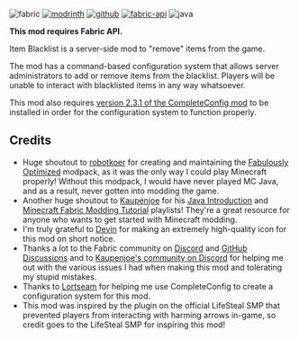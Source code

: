 ![fabric](https://cdn.jsdelivr.net/npm/@intergrav/devins-badges@3/assets/cozy/supported/fabric_vector.svg)
[![modrinth](https://cdn.jsdelivr.net/npm/@intergrav/devins-badges@3/assets/cozy/available/modrinth_vector.svg)](https://modrinth.com/mod/item-blacklist)
[![github](https://cdn.jsdelivr.net/npm/@intergrav/devins-badges@3/assets/cozy/available/github_vector.svg)](https://github.com/TechPro424/Item-Blacklist)
[![fabric-api](https://cdn.jsdelivr.net/npm/@intergrav/devins-badges@3/assets/cozy/requires/fabric-api_vector.svg)](https://modrinth.com/mod/fabric-api)
![java](https://cdn.jsdelivr.net/npm/@intergrav/devins-badges@3/assets/cozy/built-with/java_vector.svg)
<!-- ![discord-plural](https://cdn.jsdelivr.net/npm/@intergrav/devins-badges@3/assets/cozy/social/discord-plural_vector.svg) -->

**This mod requires Fabric API.**

Item Blacklist is a server-side mod to "remove" items from the game.

The mod has a command-based configuration system that allows server administrators to add or remove items from the blacklist. Players will be unable to interact with blacklisted items in any way whatsoever.

This mod also requires [version 2.3.1 of the CompleteConfig mod](https://modrinth.com/mod/completeconfig/version/2.3.1) to be installed in order for the configuration system to function properly.

## Credits
 - Huge shoutout to [robotkoer](https://modrinth.com/user/robotkoer) for creating and maintaining the [Fabulously Optimized](https://modrinth.com/modpack/fabulously-optimized) modpack, as it was the only way I could play Minecraft properly! Without this modpack, I would have never played MC Java, and as a result, never gotten into modding the game.
 - Another huge shoutout to [Kaupenjoe](https://www.youtube.com/@ModdingByKaupenjoe/) for his [Java Introduction](https://www.youtube.com/playlist?list=PLKGarocXCE1FeXvEogpjz4SvHxF_FJRO6) and [Minecraft Fabric Modding Tutorial](https://www.youtube.com/playlist?list=PLKGarocXCE1EMYzuBUTYjHnFeBrRFbesk) playlists! They're a great resource for anyone who wants to get started with Minecraft modding.
 - I'm truly grateful to [Devin](https://modrinth.com/user/Devin) for making an extremely high-quality icon for this mod on short notice.
 - Thanks a lot to the Fabric community on [Discord](https://discord.gg/v6v4pMv) and [GitHub Discussions](https://github.com/orgs/FabricMC/discussions) and to [Kaupenjoe's community on Discord](https://url.kaupenjoe.net/discord) for helping me out with the various issues I had when making this mod and tolerating my stupid mistakes. 
 - Thanks to [Lortseam](https://www.curseforge.com/members/lortseam_/projects) for helping me use CompleteConfig to create a configuration system for this mod.
 - This mod was inspired by the plugin on the official LifeSteal SMP that prevented players from interacting with harming arrows in-game, so credit goes to the LifeSteal SMP for inspiring this mod!

<!-- How to add new lines in Readme: https://stackoverflow.com/questions/24575680/new-lines-inside-paragraph-in-readme-md -->
